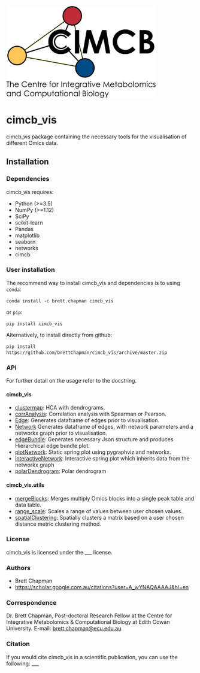 <img src="cimcb_logo.png" alt="drawing" width="400"/>

# cimcb_vis
cimcb_vis package containing the necessary tools for the visualisation of different Omics data.

## Installation

### Dependencies
cimcb_vis requires:
- Python (>=3.5)
- NumPy (>=1.12)
- SciPy
- scikit-learn
- Pandas
- matplotlib
- seaborn
- networks
- cimcb

### User installation
The recommend way to install cimcb_vis and dependencies is to using ``conda``:
```console
conda install -c brett.chapman cimcb_vis
```
or ``pip``:
```console
pip install cimcb_vis
```
Alternatively, to install directly from github:
```console
pip install https://github.com/brettChapman/cimcb_vis/archive/master.zip
```

### API
For further detail on the usage refer to the docstring.

#### cimcb_vis
- [clustermap](https://github.com/brettChapman/cimcb_vis/blob/master/cimcb_vis/clustermap.py): HCA with dendrograms.
- [corrAnalysis](https://github.com/brettChapman/cimcb_vis/blob/master/cimcb_vis/corrAnalysis.py): Correlation analysis with Spearman or Pearson.
- [Edge](https://github.com/brettChapman//cimcb_vis/blob/master/cimcb_vis/Edge.py): Generates dataframe of edges prior to visualisation.
- [Network](https://github.com/brettChapman//cimcb_vis/blob/master/cimcb_vis/Network.py) Generates dataframe of edges, with network parameters and a networkx graph prior to visualisation.
- [edgeBundle](https://github.com/brettChapman/cimcb_vis/blob/master/cimcb_vis/edgeBundle.py): Generates necessary Json structure and produces Hierarchical edge bundle plot.
- [plotNetwork](https://github.com/brettChapman/cimcb_vis/blob/master/cimcb_vis/plotNetwork.py): Static spring plot using pygraphviz and networkx.
- [interactiveNetwork](https://github.com/brettChapman/cimcb_vis/blob/master/cimcb_vis/interactiveNetwork.py): Interactive spring plot which inherits data from the networkx graph
- [polarDendrogram](https://github.com/brettChapman/cimcb_vis/blob/master/cimcb_vis/polarDendrogram.py): Polar dendrogram

#### cimcb_vis.utils
- [mergeBlocks](https://github.com/brettChapman/cimcb_vis/blob/master/cimcb_vis/utils/mergeBlocks.py): Merges multiply Omics blocks into a single peak table and data table.
- [range_scale](https://github.com/brettChapman/cimcb_vis/blob/master/cimcb_vis/utils/range_scale.py): Scales a range of values between user chosen values.
- [spatialClustering](https://github.com/brettChapman/cimcb_vis/blob/master/cimcb_vis/utils/spatialClustering.py): Spatially clusters a matrix based on a user chosen distance metric clustering method.

### License
cimcb_vis is licensed under the ___ license.

### Authors
- Brett Chapman
- https://scholar.google.com.au/citations?user=A_wYNAQAAAAJ&hl=en

### Correspondence
Dr. Brett Chapman, Post-doctoral Research Fellow at the Centre for Integrative Metabolomics & Computational Biology at Edith Cowan University.
E-mail: brett.chapman@ecu.edu.au

### Citation
If you would cite cimcb_vis in a scientific publication, you can use the following: ___
